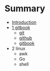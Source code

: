 # Summary

* [Introduction](README.md)
* [1 gitbook](chapter1.md)
   * [git](git.md)
   * [github](github.md)
   * [gitbook](gitbook.md)
* 2 linux
   * awk
   * Go
   * shell

